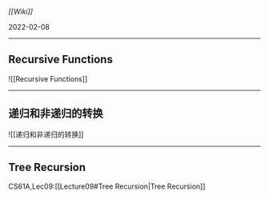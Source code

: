 *[[Wiki]]*

2022-02-08

---
## Recursive Functions
![[Recursive Functions]]

---
## 递归和非递归的转换
![[递归和非递归的转换]]

---
## Tree Recursion
CS61A,Lec09:[[Lecture09#Tree Recursion|Tree Recursion]]